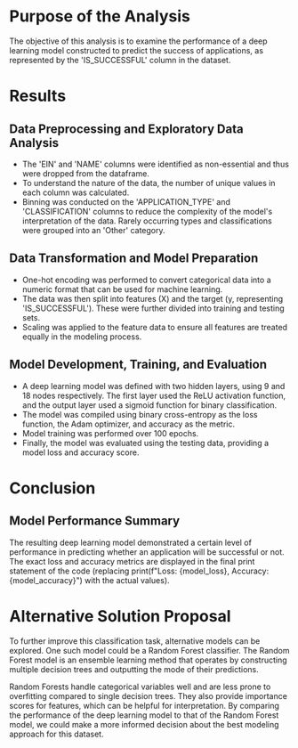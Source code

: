 # Purpose of the Analysis
The objective of this analysis is to examine the performance of a deep learning model constructed to predict the success of applications, as represented by the 'IS_SUCCESSFUL' column in the dataset.

# Results
## Data Preprocessing and Exploratory Data Analysis
  * The 'EIN' and 'NAME' columns were identified as non-essential and thus were dropped from the dataframe.
  * To understand the nature of the data, the number of unique values in each column was calculated.
  * Binning was conducted on the 'APPLICATION_TYPE' and 'CLASSIFICATION' columns to reduce the complexity of the model's interpretation of the data. Rarely occurring types and classifications were grouped into an 'Other' category.

## Data Transformation and Model Preparation
  * One-hot encoding was performed to convert categorical data into a numeric format that can be used for machine learning.
  * The data was then split into features (X) and the target (y, representing 'IS_SUCCESSFUL'). These were further divided into training and testing sets.
  * Scaling was applied to the feature data to ensure all features are treated equally in the modeling process.

## Model Development, Training, and Evaluation
  * A deep learning model was defined with two hidden layers, using 9 and 18 nodes respectively. The first layer used the ReLU activation function, and the output layer used a sigmoid function for binary classification.
  * The model was compiled using binary cross-entropy as the loss function, the Adam optimizer, and accuracy as the metric.
  * Model training was performed over 100 epochs.
  * Finally, the model was evaluated using the testing data, providing a model loss and accuracy score.

# Conclusion
## Model Performance Summary
The resulting deep learning model demonstrated a certain level of performance in predicting whether an application will be successful or not. The exact loss and accuracy metrics are displayed in the final print statement of the code (replacing print(f"Loss: {model_loss}, Accuracy: {model_accuracy}") with the actual values).

# Alternative Solution Proposal
To further improve this classification task, alternative models can be explored. One such model could be a Random Forest classifier. The Random Forest model is an ensemble learning method that operates by constructing multiple decision trees and outputting the mode of their predictions.

Random Forests handle categorical variables well and are less prone to overfitting compared to single decision trees. They also provide importance scores for features, which can be helpful for interpretation. By comparing the performance of the deep learning model to that of the Random Forest model, we could make a more informed decision about the best modeling approach for this dataset.
